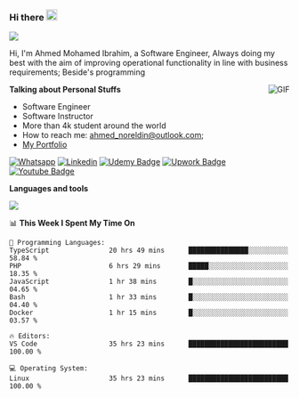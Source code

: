 ### Hi there <img src="https://raw.githubusercontent.com/MartinHeinz/MartinHeinz/master/wave.gif" width="20px">

![](https://komarev.com/ghpvc/?username=2hmad&color=lightgrey)

Hi, I'm Ahmed Mohamed Ibrahim, a Software Engineer, Always doing my best with the aim of improving operational functionality in line with business requirements; Beside's programming

  <img align="right" alt="GIF" src="https://media.giphy.com/media/836HiJc7pgzy8iNXCn/giphy.gif" />
  
**Talking about Personal Stuffs**

- Software Engineer
- Software Instructor
- More than 4k student around the world
- How to reach me: ahmed_noreldin@outlook.com;
- [My Portfolio](https://ahmednoreldin.com)

[![Whatsapp](https://img.shields.io/badge/WhatsApp-25D366?style=for-the-badge&logo=whatsapp&logoColor=white)](http://wa.me/201275457924)
[![Linkedin](https://img.shields.io/badge/LinkedIn-0077B5?style=for-the-badge&logo=linkedin&logoColor=white)](https://www.linkedin.com/in/ahmednoreldin)
[![Udemy Badge](https://img.shields.io/badge/Udemy-EC5252?style=for-the-badge&logo=Udemy&logoColor=white)](https://www.udemy.com/user/ahmed-mohamed-1/) 
[![Upwork Badge](https://img.shields.io/badge/Upwork-14a800?style=for-the-badge&logo=Upwork&logoColor=white)](https://www.upwork.com/freelancers/~01788957435aed0aa5)
[![Youtube Badge](https://img.shields.io/badge/youtube-FF0000?style=for-the-badge&logo=youtube&logoColor=white)](https://www.youtube.com/@code_with_ahmed)

**Languages and tools**  

<img src="https://skillicons.dev/icons?i=aws,gcp,azure,react,vue,flutter,php,cpp,docker,elasticsearch,express,git,githubactions,go,grafana,graphql,java,kafka,kubernetes,laravel,mongodb,mysql,nestjs,nextjs,nodejs,nuxtjs,php,postgres,postman,react,redis,redux,spring,sqlite,ts">

<!--START_SECTION:waka-->
📊 **This Week I Spent My Time On** 

```text
💬 Programming Languages: 
TypeScript               20 hrs 49 mins      ███████████████░░░░░░░░░░   58.84 % 
PHP                      6 hrs 29 mins       █████░░░░░░░░░░░░░░░░░░░░   18.35 % 
JavaScript               1 hr 38 mins        █░░░░░░░░░░░░░░░░░░░░░░░░   04.65 % 
Bash                     1 hr 33 mins        █░░░░░░░░░░░░░░░░░░░░░░░░   04.40 % 
Docker                   1 hr 15 mins        █░░░░░░░░░░░░░░░░░░░░░░░░   03.57 % 

🔥 Editors: 
VS Code                  35 hrs 23 mins      █████████████████████████   100.00 % 

💻 Operating System: 
Linux                    35 hrs 23 mins      █████████████████████████   100.00 % 
```


<!--END_SECTION:waka-->
 
